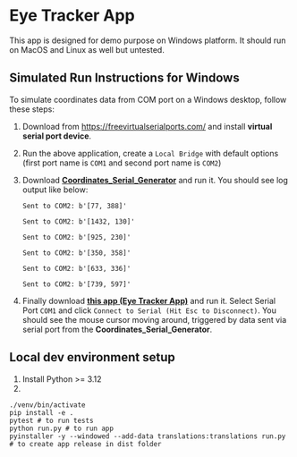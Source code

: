# Eye Tracker App

This app is designed for demo purpose on Windows platform. It should run on MacOS and Linux as well but untested.

## Simulated Run Instructions for Windows

To simulate coordinates data from COM port on a Windows desktop, follow these steps:

1. Download from https://freevirtualserialports.com/ and install **virtual serial port device**.
2. Run the above application, create a `Local Bridge` with default options (first port name is `COM1` and second port name is `COM2`)
3. Download **[Coordinates_Serial_Generator](https://github.com/richardzone/coordinates_serial_generator/releases/)** and run it. You should see log output like below:
    ```log
    Sent to COM2: b'[77, 388]'

    Sent to COM2: b'[1432, 130]'

    Sent to COM2: b'[925, 230]'

    Sent to COM2: b'[350, 358]'

    Sent to COM2: b'[633, 336]'

    Sent to COM2: b'[739, 597]'
    ```

4. Finally download **[this app (Eye Tracker App)](https://github.com/richardzone/eye-tracker-app/releases/)** and run it. Select Serial Port `COM1` and click `Connect to Serial (Hit Esc to Disconnect)`. You should see the mouse cursor moving around, triggered by data sent via serial port from the **Coordinates_Serial_Generator**.


## Local dev environment setup

1. Install Python >= 3.12
2.
```shell
./venv/bin/activate
pip install -e .
pytest # to run tests
python run.py # to run app
pyinstaller -y --windowed --add-data translations:translations run.py # to create app release in dist folder
```
